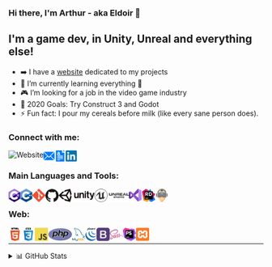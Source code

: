 ### Hi there, I'm Arthur - aka Eldoir 👋

## I'm a game dev, in Unity, Unreal and everything else!

- ➡️ I have a [website][website] dedicated to my projects
- 🌱 I’m currently learning everything 🤣
- 🎮 I’m looking for a job in the video game industry
- 🥅 2020 Goals: Try Construct 3 and Godot
- ⚡ Fun fact: I pour my cereals before milk (like every sane person does).

### Connect with me:

[<img align="left" title="Website" alt="Website" height="22px" src="https://arthurcousseau.com/favicon.ico" />][website]
[<img align="left" title="Mail" alt="Mail" height="22px" src="img/mail.png" />][mail]
[<img align="left" title="CV" alt="CV" height="22px" src="img/cv.png" />][cv]
[<img align="left" title="LinkedIn" alt="LinkedIn" height="22px" src="img/linkedin.png" />][linkedin]

<br />

### Main Languages and Tools:

<img align="left" title="C#" alt="C#" height="26px" src="img/csharp.png" />
<img align="left" title="C++" alt="C++" height="26px" src="img/cpp.png" />
<img align="left" title="Git" alt="Git" height="26px" src="img/git.png" />
<img align="left" title="GitHub" alt="GitHub" height="26px" src="img/github.png" />
<img align="left" title="Unity" alt="Unity" height="26px" src="img/unity.png" />
<img align="left" title="Unreal Engine" alt="Unreal Engine" height="26px" src="img/ue.png" />
<img align="left" title="Visual Studio" alt="Visual Studio" height="26px" src="img/vs.png" />
<img align="left" title="Rider" alt="Rider" height="26px" src="img/rider.png" />
<img align="left" title="VR" alt="VR" height="26px" src="img/vr.png" />

<br />

### Web:

<img align="left" title="HTML5" alt="HTML5" height="26px" src="img/html5.png" />
<img align="left" title="CSS3" alt="CSS3" height="26px" src="img/css.png" />
<img align="left" title="Javascript" alt="Javascript" height="26px" src="img/js.png" />
<img align="left" title="PHP" alt="PHP" height="26px" src="img/php.png" />
<img align="left" title="MySQL" alt="MySQL" height="26px" src="img/mysql.png" />
<img align="left" title="jQuery" alt="jQuery" height="26px" src="img/jquery.png" />
<img align="left" title="Bootstrap" alt="Bootstrap" height="26px" src="img/bootstrap.png" />
<img align="left" title="Sass" alt="Sass" height="26px" src="img/sass.png" />
<img align="left" title="PHPStorm" alt="PHPStorm" height="26px" src="img/phpstorm.png" />
<img align="left" title="XAMPP" alt="XAMPP" height="26px" src="img/xampp.png" />

<br />

---

<details>
  <summary>📊 GitHub Stats</summary>

  <img align="left" alt="eldoir's GitHub Stats" src="https://github-readme-stats.codestackr.vercel.app/api?username=eldoir&show_icons=true&hide_border=true" />

</details>

[website]: https://arthurcousseau.com
[mail]: mailto:@arthur.cousseau@me.com
[cv]: https://arthurcousseau.com/cv/CV_EN.pdf
[linkedin]: https://www.linkedin.com/in/arthurcousseau/